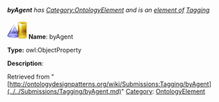 ___byAgent__ has [Category:OntologyElement](../../Category/OntologyElement.md "Category:OntologyElement") and is an [element of](../../Property/ElementOf.md "Property:ElementOf") [Tagging](../../Submissions/Tagging.md "Submissions:Tagging")_


  




[![ObjectProperty](../../images/thumb/c/c3/ObjectProperty.gif/45px-ObjectProperty.gif)](../../Image/ObjectProperty.gif.md "ObjectProperty")
__Name__: byAgent 


__Type:__ owl:ObjectProperty 


__Description__: 





Retrieved from "[http://ontologydesignpatterns.org/wiki/Submissions:Tagging/byAgent](../../Submissions/Tagging/byAgent.md)"
 [Category](http://ontologydesignpatterns.org/wiki/Special:Categories "Special:Categories"): [OntologyElement](../../Category/OntologyElement.md "Category:OntologyElement")